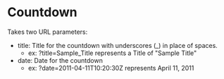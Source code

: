 # Countdown

Takes two URL parameters:

- title: Title for the countdown with underscores (_) in place of spaces.
    - ex: ?title=Sample_Title represents a Title of "Sample Title"
- date: Date for the countdown
    - ex: ?date=2011-04-11T10:20:30Z represents April 11, 2011

